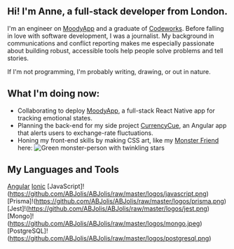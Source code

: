## Hi! I'm Anne, a full-stack developer from London.

I'm an engineer on [MoodyApp](https://github.com/BOUNCE8/MoodyApp/blob/development/README.md) and a graduate of [Codeworks](https://github.com/codeworks/). Before falling in love with software development, I was a journalist. My background in communications and conflict reporting makes me especially passionate about building robust, accessible tools help people solve problems and tell stories.

If I'm not programming, I'm probably writing, drawing, or out in nature.

## What I'm doing now:
- Collaborating to deploy [MoodyApp](https://github.com/BOUNCE8/MoodyApp/blob/development/README.md), a full-stack React Native app for tracking emotional states.
- Planning the back-end for my side project [CurrencyCue](https://github.com/ABJolis/currency_cue#readme), an Angular app that alerts users to exchange-rate fluctuations.
- Honing my front-end skills by making CSS art, like my [Monster Friend](https://github.com/ABJolis/monsterfriends) here:
![Green monster-person with twinkling stars](https://github.com/ABJolis/MyReadMe/raw/master/GreenManGif.gif)

## My Languages and Tools
[Angular](https://github.com/ABJolis/ABJolis/raw/master/logos/angular.png)
[Ionic](https://github.com/ABJolis/ABJolis/raw/master/logos/ionic.png)
[JavaScript]!(https://github.com/ABJolis/ABJolis/raw/master/logos/javascript.png)
[Prisma]!(https://github.com/ABJolis/ABJolis/raw/master/logos/prisma.png)
[Jest]!(https://github.com/ABJolis/ABJolis/raw/master/logos/jest.png)
[Mongo]!(https://github.com/ABJolis/ABJolis/raw/master/logos/mongo.jpeg)
[PostgreSQL]!(https://github.com/ABJolis/ABJolis/raw/master/logos/postgresql.png)
